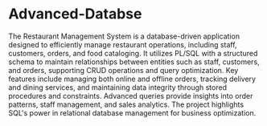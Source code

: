 # Advanced-Databse
The Restaurant Management System is a database-driven application designed to efficiently manage restaurant operations, including staff, customers, orders, and food cataloging. It utilizes PL/SQL with a structured schema to maintain relationships between entities such as staff, customers, and orders, supporting CRUD operations and query optimization. Key features include managing both online and offline orders, tracking delivery and dining services, and maintaining data integrity through stored procedures and constraints. Advanced queries provide insights into order patterns, staff management, and sales analytics. The project highlights SQL's power in relational database management for business optimization.
